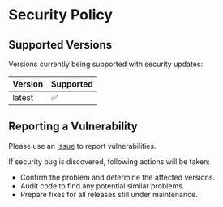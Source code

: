 # Security Policy

## Supported Versions

Versions currently being supported with security updates:

| Version | Supported          |
| ------- | ------------------ |
| latest  | :white_check_mark: |

## Reporting a Vulnerability

Please use an [Issue](https://github.com/Foso/Ktorfit/security/advisories/new) to report vulnerabilities.

If security bug is discovered, following actions will be taken:

- Confirm the problem and determine the affected versions.
- Audit code to find any potential similar problems.
- Prepare fixes for all releases still under maintenance.
